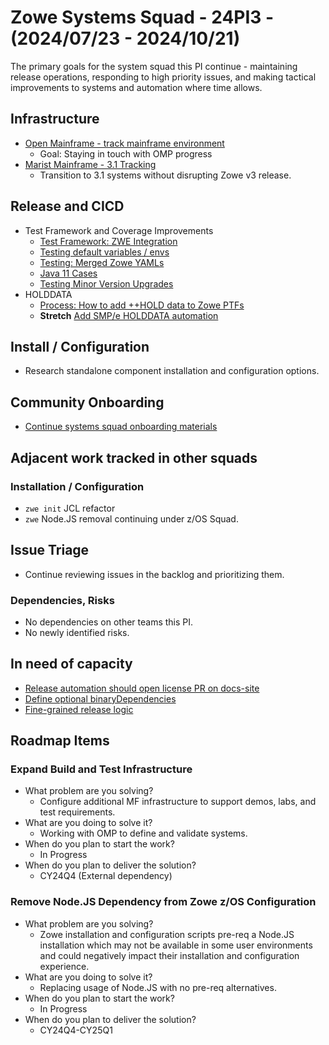 # Zowe Systems Squad - 24PI3 - (2024/07/23 - 2024/10/21)

The primary goals for the system squad this PI continue - maintaining release operations, responding to high priority issues, and making tactical improvements to systems and automation where time allows.

## Infrastructure
- [Open Mainframe - track mainframe environment](https://github.com/zowe/zowe-install-packaging/issues/3241)
    * Goal: Staying in touch with OMP progress
- [Marist Mainframe - 3.1 Tracking](https://github.com/zowe/zowe-install-packaging/issues/3810)
    * Transition to 3.1 systems without disrupting Zowe v3 release.

## Release and CICD
- Test Framework and Coverage Improvements
  - [Test Framework: ZWE Integration](https://github.com/zowe/zowe-install-packaging/issues/3922)
  - [Testing default variables / envs](https://github.com/zowe/zowe-install-packaging/issues/3406)
  - [Testing: Merged Zowe YAMLs](https://github.com/zowe/zowe-install-packaging/issues/3407)
  - [Java 11 Cases](https://github.com/zowe/zowe-install-packaging/issues/3329)
  - [Testing Minor Version Upgrades](https://github.com/zowe/zowe-install-packaging/issues/3315)
- HOLDDATA
  - [Process: How to add ++HOLD data to Zowe PTFs](https://github.com/zowe/zowe-install-packaging/issues/3854)
  - **Stretch** [Add SMP/e HOLDDATA automation](https://github.com/zowe/zowe-install-packaging/issues/3119)

## Install / Configuration
- Research standalone component installation and configuration options.

## Community Onboarding
- [Continue systems squad onboarding materials](https://github.com/zowe/zowe-install-packaging/issues/3234)

## Adjacent work tracked in other squads

### Installation / Configuration
- `zwe init` JCL refactor
- `zwe` Node.JS removal continuing under z/OS Squad.

## Issue Triage
- Continue reviewing issues in the backlog and prioritizing them.

### Dependencies, Risks
- No dependencies on other teams this PI. 
- No newly identified risks.

## In need of capacity
- [Release automation should open license PR on docs-site](https://github.com/zowe/zowe-install-packaging/issues/716)
- [Define optional binaryDependencies](https://github.com/zowe/zowe-install-packaging/issues/2940)
- [Fine-grained release logic](https://github.com/zowe/zowe-install-packaging/issues/3285)

## Roadmap Items

### Expand Build and Test Infrastructure
- What problem are you solving? 
  * Configure additional MF infrastructure to support demos, labs, and test requirements.
- What are you doing to solve it?
  * Working with OMP to define and validate systems.
- When do you plan to start the work? 
  * In Progress
- When do you plan to deliver the solution? 
  * CY24Q4  (External dependency)

### Remove Node.JS Dependency from Zowe z/OS Configuration
- What problem are you solving? 
  * Zowe installation and configuration scripts pre-req a Node.JS installation which may not be available in some user environments and could negatively impact their installation and configuration experience.
- What are you doing to solve it?
  * Replacing usage of Node.JS with no pre-req alternatives.
- When do you plan to start the work? 
  * In Progress
- When do you plan to deliver the solution? 
  * CY24Q4-CY25Q1
